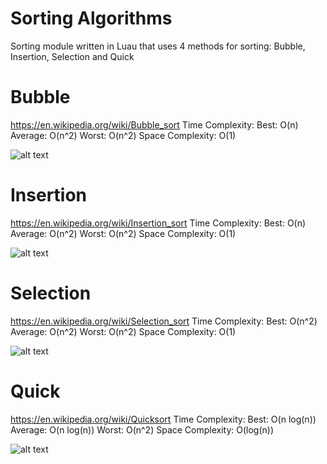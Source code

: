 # Sorting Algorithms
Sorting module written in Luau that uses 4 methods for sorting: Bubble, Insertion, Selection and Quick

# Bubble
https://en.wikipedia.org/wiki/Bubble_sort
Time Complexity: Best: O(n) Average: O(n^2) Worst: O(n^2)
Space Complexity: O(1)

![alt text](https://www.simplilearn.com/ice9/free_resources_article_thumb/Bubble-Sort-Algorithm-Soni/working-of-bubble-sort-algorithm2.png)

# Insertion
https://en.wikipedia.org/wiki/Insertion_sort
Time Complexity: Best: O(n) Average: O(n^2) Worst: O(n^2)
Space Complexity: O(1)

![alt text](https://he-s3.s3.amazonaws.com/media/uploads/46bfac9.png)

# Selection
https://en.wikipedia.org/wiki/Selection_sort
Time Complexity: Best: O(n^2) Average: O(n^2) Worst: O(n^2)
Space Complexity: O(1)

![alt text](https://he-s3.s3.amazonaws.com/media/uploads/2888f5b.png)

# Quick
https://en.wikipedia.org/wiki/Quicksort
Time Complexity: Best: O(n log(n)) Average: O(n log(n)) Worst: O(n^2)
Space Complexity: O(log(n))

![alt text](https://www.geeksforgeeks.org/wp-content/uploads/gq/2014/01/QuickSort2.png)